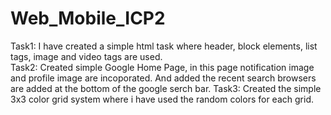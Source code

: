 # Web_Mobile_ICP2
Task1: I have created a simple html task where header, block elements, list tags, image and video tags are used.</br>
Task2: Created simple Google Home Page, in this page notification image and profile image are incoporated. And added the recent search browsers are added at the bottom of the google serch bar.
Task3: Created the simple 3x3 color grid system where i have used the random colors for each grid.
